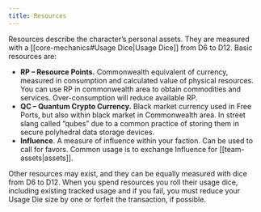 ```yaml
---
title: Resources
---
```

Resources describe the character’s personal assets. They are measured with a [[core-mechanics#Usage Dice|Usage Dice]] from D6 to D12. Basic resources are:
- **RP – Resource Points.** Commonwealth equivalent of currency, measured in consumption and calculated value of physical resources. You can use RP in commonwealth area to obtain commodities and services. Over-consumption will reduce available RP.
- **QC – Quantum Crypto Currency.** Black market currency used in Free Ports, but also within black market in Commonwealth area. In street slang called “qubes” due to a common practice of storing them in secure polyhedral data storage devices.
- **Influence**. A measure of influence within your faction. Can be used to call for favors. Common usage is to exchange Influence for [[team-assets|assets]].

Other resources may exist, and they can be equally measured with dice from D6 to D12. When you spend resources you roll their usage dice, including existing tracked usage and if you fail, you must reduce your Usage Die size by one or forfeit the transaction, if possible.